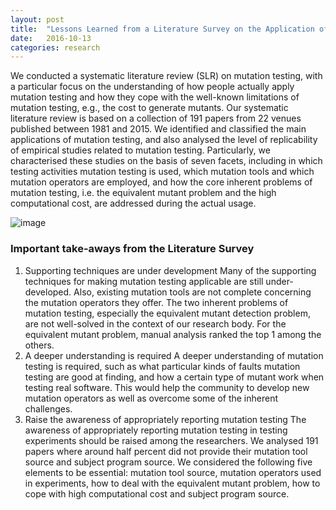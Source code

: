 ```yaml
---
layout: post
title:  "Lessons Learned from a Literature Survey on the Application of Mutation Testing"
date:   2016-10-13
categories: research
---
```

We conducted a systematic literature review (SLR) on mutation testing, with a particular focus on the understanding of how people actually apply mutation testing and how they cope with the well-known limitations of mutation testing, e.g., the cost to generate mutants. Our systematic literature review is based on a collection of 191 papers from 22 venues published between 1981 and 2015. We identified and classified the main applications of mutation testing, and also analysed the level of replicability of empirical studies related to mutation testing. Particularly, we characterised these studies on the basis of seven facets, including in which testing activities mutation testing is used, which mutation tools and which mutation operators are employed, and how the core inherent problems of mutation testing, i.e. the equivalent mutant problem and the high computational cost, are addressed during the actual usage.

![image](https://qianqianzhu.github.io/images/aspects.png)

### Important take-aways from the Literature Survey
1. Supporting techniques are under development
  Many of the supporting techniques for making mutation testing applicable are still under-developed. Also, existing mutation tools are not complete concerning the mutation operators they offer. The two inherent problems of mutation testing, especially the equivalent mutant detection problem, are not well-solved in the context of our research body. For the equivalent mutant problem, manual analysis ranked the top 1 among the others.
2. A deeper understanding is required
  A deeper understanding of mutation testing is required, such as what particular kinds of faults mutation testing are good at finding, and how a certain type of mutant work when testing real software. This would help the community to develop new mutation operators as well as overcome some of the inherent challenges.
3. Raise the awareness of appropriately reporting mutation testing
 The awareness of appropriately reporting mutation testing in testing experiments should be raised among the researchers. We analysed 191 papers where around half percent did not provide their mutation tool source and subject program source. We considered the following five elements to be essential: mutation tool source, mutation operators used in experiments, how to deal with the equivalent mutant problem, how to cope with high computational cost and subject program source.

